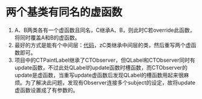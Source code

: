 # 两个基类有同名的虚函数
1. A、B两类各有一个虚函数且同名，C继承A、B，则此时C若override此函数，将同时覆盖A和B的虚函数。
2. 最好的方式是能有个中间层：[代码](main.cpp)，zC类继承中间层的类，然后重写两个虚函数即可。
3. 项目中的CTPaintLabel继承了CTObserver，但QLabel和CTObserver同时有update函数，不过此处QLabel的update函数时槽函数，而CTObserver的update是虚函数，当重写update虚函数后发现QLabel的槽函数用起来很麻烦。为了解决此问题，发现有Observer连接多个subject的设定，故将update虚函数设置成了有参数的。